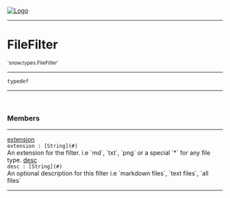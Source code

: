 
[![Logo](../../../images/logo.png)](../../../api/index.html)

---



<h1>FileFilter</h1>
<small>`snow.types.FileFilter`</small>



---

`typedef`

---

&nbsp;
&nbsp;



<h3>Members</h3> <hr/><span class="member apipage">
                <a name="extension"><a class="lift" href="#extension">extension</a></a><div class="clear"></div><code class="signature apipage">extension : [String](#)</code><br/></span>
            <span class="small_desc_flat">An extension for the filter. i.e `md`, `txt`, `png` or a special `*` for any file type.</span><span class="member apipage">
                <a name="desc"><a class="lift" href="#desc">desc</a></a><div class="clear"></div><code class="signature apipage">desc : [String](#)</code><br/></span>
            <span class="small_desc_flat">An optional description for this filter i.e `markdown files`, `text files`, `all files`</span>







---

&nbsp;
&nbsp;
&nbsp;
&nbsp;
